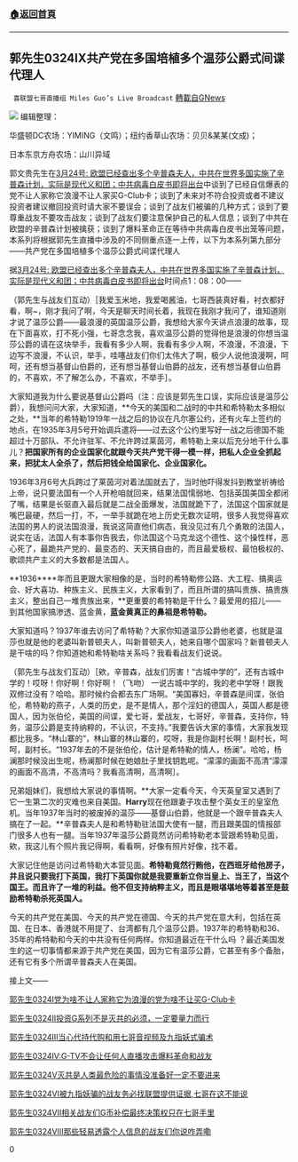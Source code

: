 ###  [:house:返回首頁](https://github.com/ourhimalayas/txt)
---

## 郭先生0324IX共产党在多国培植多个温莎公爵式间谍代理人
` 喜联盟七哥直播组 Miles Guo’s Live Broadcast` [轉載自GNews](https://gnews.org/zh-hans/1017967/)

![]()![](https://gnews.org/wp-content/uploads/2021/03/封面-191.jpg)
编辑整理：

华盛顿DC农场：YIMING（文鸣）；纽约香草山农场：贝贝&某某(文成)；

日本东京方舟农场：山川异域

郭文贵先生在[3月24号: 欧盟已经查出多个辛普森夫人，中共在世界多国实施了辛普森计划，实际是现代义和团；中共病毒白皮书即将出台](https://gtv.org/video/id=605b38dca26ac57138e3cb74)中谈到了已经自信爆表的党不让人家称它浪漫不让人家买G-Club卡；谈到了未来对不符合投资或者不建议投资者建议撤回投资时请大家不要误会；谈到了战友们被骗的几种方式；谈到了要尊重战友不要攻击战友；谈到了战友们要注意保护自己的私人信息；谈到了中共在欧盟的辛普森计划被擒获；谈到了爆料革命正在等待中共病毒白皮书出笼等问题，本系列将根据郭先生直播中涉及的不同侧重点逐一上传，以下为本系列第九部分——共产党在多国培植多个温莎公爵式间谍代理人

据[3月24号: 欧盟已经查出多个辛普森夫人，中共在世界多国实施了辛普森计划，实际是现代义和团；中共病毒白皮书即将出台](https://gtv.org/video/id=605b38dca26ac57138e3cb74)时间点1：08：00——

（郭先生与战友们互动）［我爱玉米地，我爱喝酱油，七哥西装真好看，衬衣都好看，啊~，刚才我问了啊，今天是聊天时间长着，我现在我刚才我问了，谁知道刚才说了温莎公爵——最浪漫的英国温莎公爵，我想给大家今天讲点浪漫的故事，现在下面喜欢，打不死小强，七哥念念我，喜欢温莎公爵的觉得他是浪漫的你想当温莎公爵的请在这块举手，我看有多少人啊，我看有多少人啊，不浪漫，不浪漫，下边写不浪漫，不认识，举手，哇噻战友们你们太伟大了啊，极少人说他浪漫啊，呵呵，还有想当基督山伯爵的，还有想当基督山伯爵的战友，还有想当基督山伯爵的，不喜欢，不了解怎么办，不喜欢，不举手］。

大家知道我为什么要说基督山公爵吗（注：应该是郭先生口误，实际应该是温莎公爵），我想问问大家，大家知道，**今天的美国和二战时的中共和希特勒太多相似之处，**当年的希特勒1919年一战之后的协议在凡尔塞公约，还有火车上签约的地点，在1935年3月5号开始调兵遣将——过去这个公约里写好一战之后德国不能超过十万部队、不允许驻军、不允许跨过莱茵河，希特勒上来以后充分地干什么事儿？**把国家所有的企业国家化就跟今天共产党干得一模一样，把私人企业全抓起来，把犹太人全杀了，然后把钱全给国家化、企业国家化。**

1936年3月6号大兵跨过了莱茵河对着法国就去了，当时他吓得发抖到教堂祈祷给上帝，说只要法国有一个人开枪咱就回来，结果法国懦弱地、包括英国美国全都闭了嘴，结果是长驱直入最后就是二战全面爆发，法国就跪下了，法国这个国家就是嘴巴最硬，然后一打，不，一举手就跪在地上历史无数次证明，很多人我觉得喜欢法国的男人的说法国浪漫，我说这简直他们病态，我没见过有几个勇敢的法国人，说实在话，法国人有本事你告我去，你法国这个马克龙这个德性、这个操性样，恶心死了，最跪共产党的、最变态的、天天搞自由的，而且最爱极权、最怕极权的、歌颂共产主义的大多数都是法国人。

**1936****年而且更跟大家相像的是，当时的希特勒修公路、大工程、搞奥运会、好大喜功、种族主义、民族主义，大家看到了，而且所谓的搞叫贵族、搞贵族主义，整出自己一堆贵族出来，**更重要的希特勒是干什么？最爱用的招儿——到其他国家搞渗透、蓝金黄，**蓝金黄真正的鼻祖是希特勒。**

大家知道吗？1937年谁去访问了希特勒？大家你知道温莎公爵他老婆，也就是温莎也就是他的老婆叫新普顿夫人，叫新普顿夫人，她来自哪个国家吗？新普顿夫人是干啥的吗？你知道她和希特勒啥关系吗？我看看战友们说说。

（郭先生与战友们互动）［欸，辛普森，战友们厉害！“古城中学的”，还有古城中学的！哎呀！你好啊！你好啊！（飞吻） 一说古城中学的，我的老中学呀！跟我双修过没有？哈哈。那时候约会都去东广场啊。“美国寡妇，辛普森是间谍，张伯伦，希特勒的燕子，人类的历史，是不是情人，那个淫妇的德国人，英国人都是德国人，因为张伯伦，美国的间谍，爱七哥，爱战友，七哥好，辛普森，支持你，特务，温莎公爵是支持纳粹的，不认识，不支持。”我要告诉大家的事情，大家我发现都比我多。“林山寨的”，林山寨的林山寨的，哎呀，我是你副村长啊！副村长，呵呵，副村长。“1937年去的不是张伯伦，估计是希特勒的情人，杨澜”。哈哈，杨澜那时候没出生呢，杨澜那时候在她娘肚子里找钥匙呢。“濛濛的画面不高清“濛濛的画面不高清，不高清吗？我看高清啊，高清啊］。

兄弟姐妹们，我想给大家说的事情啊。**大家一定看今天，今天英皇室又遇到了它一生第二次的灾难也来自美国。****Harry****现在他跟妻子攻击整个英女王的皇室危机。当年1937年当时的被废掉的温莎——基督山伯爵，他就是一个跟辛普森夫人搞在了一起。**辛普森夫人是和希特勒驻法国大使有一腿，而且跟美国的情报部门很多人也有一腿。当年1937年温莎公爵竟然访问希特勒老本营跟希特勒见面，欸，我这儿有个照片我记得啊，看看啊，好像有照片好像，找不着。

大家记住他是访问过希特勒大本营见面。**希特勒竟然行贿他，在西班牙给他房子，并且说只要我打下英国，我打下英国你就是我要重新立你当皇上、当王了，当这个国王。而且许了一堆的利益。他不但支持纳粹主义，而且是眼堪堪地等着甚至是鼓励希特勒杀死英国人。**

今天的共产党在美国、今天的共产党在德国、今天的共产党在意大利，包括在英国、在日本、香港就不用提了、台湾都有几个温莎公爵。1937年的希特勒和36、35年的希特勒和今天的中共没有任何两样。你知道最近在干什么吗 ？最近美国发生的这一切事情都来源于共产党在美国，因为它有温莎公爵，它甚至有多个备胎，还有它有多个所谓辛普森夫人在美国。

接上文——

[郭先生0324I党为啥不让人家称它为浪漫的党为啥不让买G-Club卡](https://gnews.org/zh-hans/1016160/)

[郭先生0324II投资G系列不是灭共的必须，一定要量力而行](https://gnews.org/zh-hans/1016281/)

[郭先生0324III当心代持代购和用七哥音视频及九指妖式骗术](https://gnews.org/zh-hans/1016370/)

[郭先生0324IV:G-TV不会让任何人直播攻击爆料革命和战友](https://gnews.org/zh-hans/1016691/)

[郭先生0324V灭共是人类最危险的事情没准备好一定不要进来](https://gnews.org/zh-hans/1017282/)

[郭先生0324VI被九指妖骗的战友务必找联盟提供证据,七哥在这不能说](https://gnews.org/zh-hans/1017380/)

[郭先生0324VII相关战友们G币补偿最终决策权只在七哥手里](https://gnews.org/zh-hans/1017450/)

[郭先生0324VIII那些轻易透露个人信息的战友们你说咋弄嘞](https://gnews.org/zh-hans/1017568/)

0
